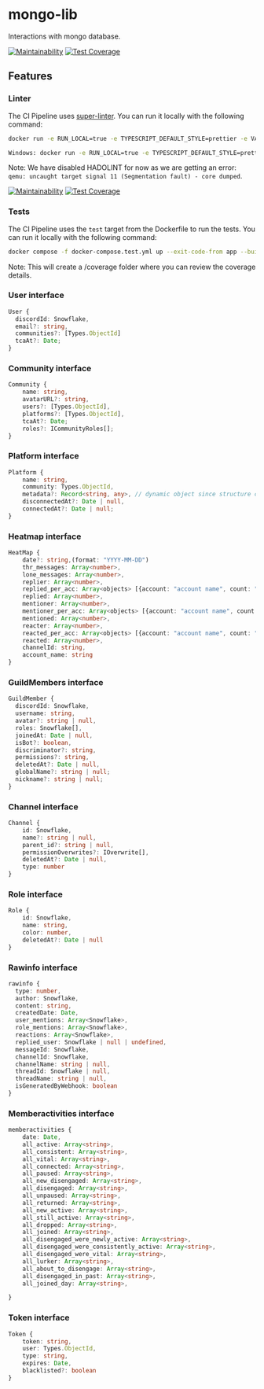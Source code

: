 # mongo-lib

Interactions with mongo database.

[![Maintainability](https://api.codeclimate.com/v1/badges/19418cb220f07e7b9292/maintainability)](https://codeclimate.com/github/TogetherCrew/mongo-lib/maintainability)
[![Test Coverage](https://api.codeclimate.com/v1/badges/19418cb220f07e7b9292/test_coverage)](https://codeclimate.com/github/TogetherCrew/mongo-lib/test_coverage)

## Features

### Linter

The CI Pipeline uses [super-linter](https://github.com/super-linter/super-linter). You can run it locally with the following command:

```bash
docker run -e RUN_LOCAL=true -e TYPESCRIPT_DEFAULT_STYLE=prettier -e VALIDATE_DOCKERFILE_HADOLINT=false -v $(pwd):/tmp/lint github/super-linter:slim-latest
```

```bash
Windows: docker run -e RUN_LOCAL=true -e TYPESCRIPT_DEFAULT_STYLE=prettier -e VALIDATE_DOCKERFILE_HADOLINT=false -v "$(Resolve-Path .):/tmp/lint" github/super-linter:slim-latest
```

Note: We have disabled HADOLINT for now as we are getting an error: `qemu: uncaught target signal 11 (Segmentation fault) - core dumped`.

[![Maintainability](https://api.codeclimate.com/v1/badges/52d516c2ad7c262adb37/maintainability)](https://codeclimate.com/github/RnDAO/tc-dbComm/maintainability)
[![Test Coverage](https://api.codeclimate.com/v1/badges/52d516c2ad7c262adb37/test_coverage)](https://codeclimate.com/github/RnDAO/tc-dbComm/test_coverage)


### Tests

The CI Pipeline uses the `test` target from the Dockerfile to run the tests. You can run it locally with the following command:

```bash
docker compose -f docker-compose.test.yml up --exit-code-from app --build
```

Note: This will create a /coverage folder where you can review the coverage details.


### User interface

```ts
User {
  discordId: Snowflake,
  email?: string,
  communities?: [Types.ObjectId]
  tcaAt?: Date;
}
```

### Community interface

```ts
Community {
    name: string,
    avatarURL?: string,
    users?: [Types.ObjectId],
    platforms?: [Types.ObjectId],
    tcaAt?: Date;
    roles?: ICommunityRoles[];
}
```

### Platform interface

```ts
Platform {
    name: string,
    community: Types.ObjectId,
    metadata?: Record<string, any>, // dynamic object since structure can change
    disconnectedAt?: Date | null,
    connectedAt?: Date | null;
}
```
### Heatmap interface

```ts
HeatMap {
    date?: string,(format: "YYYY-MM-DD")
    thr_messages: Array<number>,
    lone_messages: Array<number>,
    replier: Array<number>,
    replied_per_acc: Array<objects> [{account: "account name", count: "count of reply"}],
    replied: Array<number>,
    mentioner: Array<number>,
    mentioner_per_acc: Array<objects> [{account: "account name", count: "count of mention"}],
    mentioned: Array<number>,
    reacter: Array<number>,
    reacted_per_acc: Array<objects> [{account: "account name", count: "count of reaction"}],
    reacted: Array<number>,
    channelId: string,
    account_name: string
}
```

### GuildMembers interface

```ts
GuildMember {
  discordId: Snowflake,
  username: string,
  avatar?: string | null,
  roles: Snowflake[],
  joinedAt: Date | null,
  isBot?: boolean,
  discriminator?: string,
  permissions?: string,
  deletedAt?: Date | null,
  globalName?: string | null;
  nickname?: string | null;
}

```

### Channel interface

```ts
Channel {
    id: Snowflake,
    name?: string | null,
    parent_id?: string | null,
    permissionOverwrites?: IOverwrite[],
    deletedAt?: Date | null,
    type: number
}
```


### Role interface

```ts
Role {
    id: Snowflake,
    name: string,
    color: number,
    deletedAt?: Date | null
}
```

### Rawinfo interface

```ts
rawinfo {
  type: number,
  author: Snowflake,
  content: string,
  createdDate: Date,
  user_mentions: Array<Snowflake>,
  role_mentions: Array<Snowflake>,
  reactions: Array<Snowflake>,
  replied_user: Snowflake | null | undefined,
  messageId: Snowflake,
  channelId: Snowflake,
  channelName: string | null,
  threadId: Snowflake | null,
  threadName: string | null,
  isGeneratedByWebhook: boolean
}
```

### Memberactivities interface

```ts
memberactivities {
    date: Date,
    all_active: Array<string>,
    all_consistent: Array<string>,
    all_vital: Array<string>,
    all_connected: Array<string>,
    all_paused: Array<string>,
    all_new_disengaged: Array<string>,
    all_disengaged: Array<string>,
    all_unpaused: Array<string>,
    all_returned: Array<string>,
    all_new_active: Array<string>,
    all_still_active: Array<string>,
    all_dropped: Array<string>,
    all_joined: Array<string>,
    all_disengaged_were_newly_active: Array<string>,
    all_disengaged_were_consistently_active: Array<string>,
    all_disengaged_were_vital: Array<string>,
    all_lurker: Array<string>,
    all_about_to_disengage: Array<string>,
    all_disengaged_in_past: Array<string>,
    all_joined_day: Array<string>,

}
```

### Token interface

```ts
Token {
    token: string,
    user: Types.ObjectId,
    type: string,
    expires: Date,
    blacklisted?: boolean
}
```